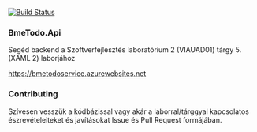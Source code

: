 [![Build Status](https://dev.azure.com/bmeaut/github-pipelines/_apis/build/status/bmeaut.BmeTodo.Api?branchName=master)](https://dev.azure.com/bmeaut/github-pipelines/_build/latest?definitionId=1&branchName=master)

### BmeTodo.Api
Segéd backend a Szoftverfejlesztés laboratórium 2 (VIAUAD01) tárgy 5. (XAML 2) laborjához

https://bmetodoservice.azurewebsites.net

### Contributing

Szívesen vesszük a kódbázissal vagy akár a laborral/tárggyal kapcsolatos észrevételeiteket és javításokat Issue és Pull Request formájában.
